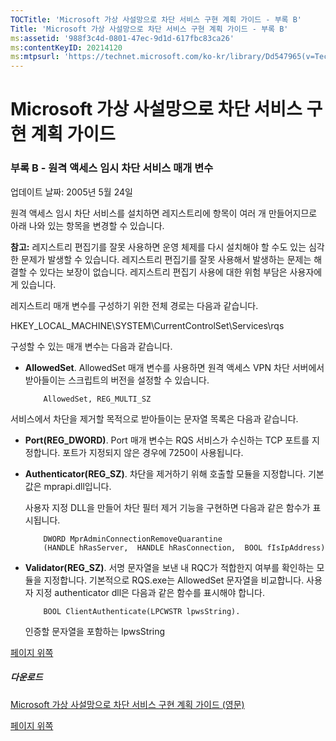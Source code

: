 ```yaml
---
TOCTitle: 'Microsoft 가상 사설망으로 차단 서비스 구현 계획 가이드 - 부록 B'
Title: 'Microsoft 가상 사설망으로 차단 서비스 구현 계획 가이드 - 부록 B'
ms:assetid: '988f3c4d-0801-47ec-9d1d-617fbc83ca26'
ms:contentKeyID: 20214120
ms:mtpsurl: 'https://technet.microsoft.com/ko-kr/library/Dd547965(v=TechNet.10)'
---
```


Microsoft 가상 사설망으로 차단 서비스 구현 계획 가이드
======================================================

### 부록 B - 원격 액세스 임시 차단 서비스 매개 변수

업데이트 날짜: 2005년 5월 24일

원격 액세스 임시 차단 서비스를 설치하면 레지스트리에 항목이 여러 개 만들어지므로 아래 나와 있는 항목을 변경할 수 있습니다.   

**참고:** 레지스트리 편집기를 잘못 사용하면 운영 체제를 다시 설치해야 할 수도 있는 심각한 문제가 발생할 수 있습니다. 레지스트리 편집기를 잘못 사용해서 발생하는 문제는 해결할 수 있다는 보장이 없습니다. 레지스트리 편집기 사용에 대한 위험 부담은 사용자에게 있습니다.

레지스트리 매개 변수를 구성하기 위한 전체 경로는 다음과 같습니다.

HKEY\_LOCAL\_MACHINE\\SYSTEM\\CurrentControlSet\\Services\\rqs

구성할 수 있는 매개 변수는 다음과 같습니다.

-   **AllowedSet**. AllowedSet 매개 변수를 사용하면 원격 액세스 VPN 차단 서버에서 받아들이는 스크립트의 버전을 설정할 수 있습니다.
    
    ```
        AllowedSet, REG_MULTI_SZ
    ```

서비스에서 차단을 제거할 목적으로 받아들이는 문자열 목록은 다음과 같습니다.

-   **Port(REG\_DWORD)**. Port 매개 변수는 RQS 서비스가 수신하는 TCP 포트를 지정합니다. 포트가 지정되지 않은 경우에 7250이 사용됩니다.

-   **Authenticator(REG\_SZ)**. 차단을 제거하기 위해 호출할 모듈을 지정합니다. 기본값은 mprapi.dll입니다.

    사용자 지정 DLL을 만들어 차단 필터 제거 기능을 구현하면 다음과 같은 함수가 표시됩니다.

    ```
        DWORD MprAdminConnectionRemoveQuarantine  
        (HANDLE hRasServer,  HANDLE hRasConnection,  BOOL fIsIpAddress)  
    ```

-   **Validator(REG\_SZ)**. 서명 문자열을 보낸 내 RQC가 적합한지 여부를 확인하는 모듈을 지정합니다. 기본적으로 RQS.exe는 AllowedSet 문자열을 비교합니다. 사용자 지정 authenticator dll은 다음과 같은 함수를 표시해야 합니다.

    ```
        BOOL ClientAuthenticate(LPCWSTR lpwsString). 
    ```
    인증할 문자열을 포함하는 lpwsString

[](#mainsection)[페이지 위쪽](#mainsection)

##### 다운로드

[Microsoft 가상 사설망으로 차단 서비스 구현 계획 가이드 (영문)](http://go.microsoft.com/fwlink/?linkid=41308)

[](#mainsection)[페이지 위쪽](#mainsection)
